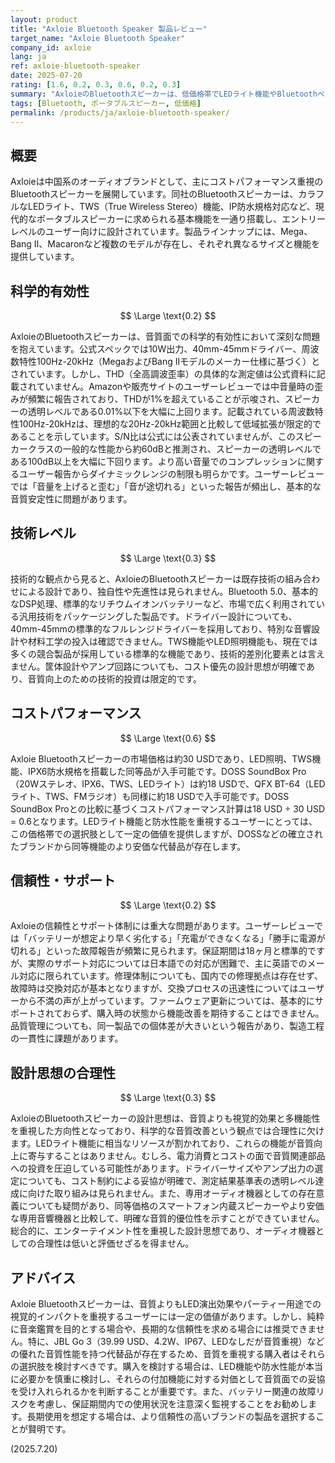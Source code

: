 ```yaml
---
layout: product
title: "Axloie Bluetooth Speaker 製品レビュー"
target_name: "Axloie Bluetooth Speaker"
company_id: axloie
lang: ja
ref: axloie-bluetooth-speaker
date: 2025-07-20
rating: [1.6, 0.2, 0.3, 0.6, 0.2, 0.3]
summary: "AxloieのBluetoothスピーカーは、低価格帯でLEDライト機能やBluetoothペアリングなど一般的な機能を提供するものの、基本的な音質性能面で多くの課題を抱える製品です。"
tags: [Bluetooth, ポータブルスピーカー, 低価格]
permalink: /products/ja/axloie-bluetooth-speaker/
---
```


## 概要

Axloieは中国系のオーディオブランドとして、主にコストパフォーマンス重視のBluetoothスピーカーを展開しています。同社のBluetoothスピーカーは、カラフルなLEDライト、TWS（True Wireless Stereo）機能、IP防水規格対応など、現代的なポータブルスピーカーに求められる基本機能を一通り搭載し、エントリーレベルのユーザー向けに設計されています。製品ラインナップには、Mega、Bang II、Macaronなど複数のモデルが存在し、それぞれ異なるサイズと機能を提供しています。

## 科学的有効性

$$ \Large \text{0.2} $$

AxloieのBluetoothスピーカーは、音質面での科学的有効性において深刻な問題を抱えています。公式スペックでは10W出力、40mm-45mmドライバー、周波数特性100Hz-20kHz（MegaおよびBang IIモデルのメーカー仕様に基づく）とされています。しかし、THD（全高調波歪率）の具体的な測定値は公式資料に記載されていません。Amazonや販売サイトのユーザーレビューでは中音量時の歪みが頻繁に報告されており、THDが1%を超えていることが示唆され、スピーカーの透明レベルである0.01%以下を大幅に上回ります。記載されている周波数特性100Hz-20kHzは、理想的な20Hz-20kHz範囲と比較して低域拡張が限定的であることを示しています。S/N比は公式には公表されていませんが、このスピーカークラスの一般的な性能から約60dBと推測され、スピーカーの透明レベルである100dB以上を大幅に下回ります。より高い音量でのコンプレッションに関するユーザー報告からダイナミックレンジの制限も明らかです。ユーザーレビューでは「音量を上げると歪む」「音が途切れる」といった報告が頻出し、基本的な音質安定性に問題があります。

## 技術レベル

$$ \Large \text{0.3} $$

技術的な観点から見ると、AxloieのBluetoothスピーカーは既存技術の組み合わせによる設計であり、独自性や先進性は見られません。Bluetooth 5.0、基本的なDSP処理、標準的なリチウムイオンバッテリーなど、市場で広く利用されている汎用技術をパッケージングした製品です。ドライバー設計についても、40mm-45mmの標準的なフルレンジドライバーを採用しており、特別な音響設計や材料工学の投入は確認できません。TWS機能やLED照明機能も、現在では多くの競合製品が採用している標準的な機能であり、技術的差別化要素とは言えません。筐体設計やアンプ回路についても、コスト優先の設計思想が明確であり、音質向上のための技術的投資は限定的です。

## コストパフォーマンス

$$ \Large \text{0.6} $$

Axloie Bluetoothスピーカーの市場価格は約30 USDであり、LED照明、TWS機能、IPX6防水規格を搭載した同等品が入手可能です。DOSS SoundBox Pro（20Wステレオ、IPX6、TWS、LEDライト）は約18 USDで、QFX BT-64（LEDライト、TWS、FMラジオ）も同様に約18 USDで入手可能です。DOSS SoundBox Proとの比較に基づくコストパフォーマンス計算は18 USD ÷ 30 USD = 0.6となります。LEDライト機能と防水性能を重視するユーザーにとっては、この価格帯での選択肢として一定の価値を提供しますが、DOSSなどの確立されたブランドから同等機能のより安価な代替品が存在します。

## 信頼性・サポート

$$ \Large \text{0.2} $$

Axloieの信頼性とサポート体制には重大な問題があります。ユーザーレビューでは「バッテリーが想定より早く劣化する」「充電ができなくなる」「勝手に電源が切れる」といった故障報告が頻繁に見られます。保証期間は18ヶ月と標準的ですが、実際のサポート対応については日本語での対応が困難で、主に英語でのメール対応に限られています。修理体制についても、国内での修理拠点は存在せず、故障時は交換対応が基本となりますが、交換プロセスの迅速性についてはユーザーから不満の声が上がっています。ファームウェア更新については、基本的にサポートされておらず、購入時の状態から機能改善を期待することはできません。品質管理についても、同一製品での個体差が大きいという報告があり、製造工程の一貫性に課題があります。

## 設計思想の合理性

$$ \Large \text{0.3} $$

AxloieのBluetoothスピーカーの設計思想は、音質よりも視覚的効果と多機能性を重視した方向性となっており、科学的な音質改善という観点では合理性に欠けます。LEDライト機能に相当なリソースが割かれており、これらの機能が音質向上に寄与することはありません。むしろ、電力消費とコストの面で音質関連部品への投資を圧迫している可能性があります。ドライバーサイズやアンプ出力の選定についても、コスト制約による妥協が明確で、測定結果基準表の透明レベル達成に向けた取り組みは見られません。また、専用オーディオ機器としての存在意義についても疑問があり、同等価格のスマートフォン内蔵スピーカーやより安価な専用音響機器と比較して、明確な音質的優位性を示すことができていません。総合的に、エンターテイメント性を重視した設計思想であり、オーディオ機器としての合理性は低いと評価せざるを得ません。

## アドバイス

Axloie Bluetoothスピーカーは、音質よりもLED演出効果やパーティー用途での視覚的インパクトを重視するユーザーには一定の価値があります。しかし、純粋に音楽鑑賞を目的とする場合や、長期的な信頼性を求める場合には推奨できません。特に、JBL Go 3（39.99 USD、4.2W、IP67、LEDなしだが音質重視）などの優れた音質性能を持つ代替品が存在するため、音質を重視する購入者はそれらの選択肢を検討すべきです。購入を検討する場合は、LED機能や防水性能が本当に必要かを慎重に検討し、それらの付加機能に対する対価として音質面での妥協を受け入れられるかを判断することが重要です。また、バッテリー関連の故障リスクを考慮し、保証期間内での使用状況を注意深く監視することをお勧めします。長期使用を想定する場合は、より信頼性の高いブランドの製品を選択することが賢明です。

(2025.7.20)